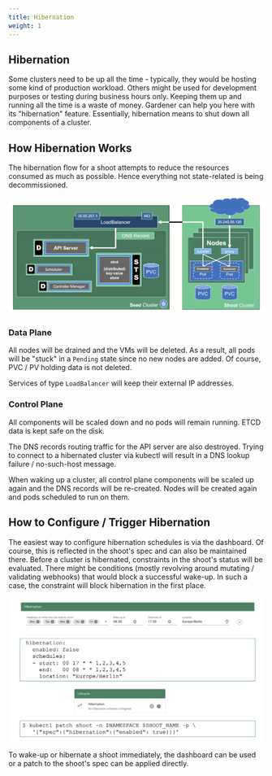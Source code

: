 ```yaml
---
title: Hibernation
weight: 1
---
```


## Hibernation

Some clusters need to be up all the time - typically, they would be hosting some kind of production workload. Others might be used for development purposes or testing during business hours only. Keeping them up and running all the time is a waste of money. Gardener can help you here with its "hibernation" feature. Essentially, hibernation means to shut down all components of a cluster.

## How Hibernation Works

The hibernation flow for a shoot attempts to reduce the resources consumed as much as possible. Hence everything not state-related is being decommissioned.

![hibernation](./images/hibernation.gif)

### Data Plane

All nodes will be drained and the VMs will be deleted. As a result, all pods will be "stuck" in a `Pending` state since no new nodes are added. Of course, PVC / PV holding data is not deleted.

Services of type `LoadBalancer` will keep their external IP addresses.

### Control Plane

All components will be scaled down and no pods will remain running. ETCD data is kept safe on the disk.

The DNS records routing traffic for the API server are also destroyed. Trying to connect to a hibernated cluster via kubectl will result in a DNS lookup failure / no-such-host message.

When waking up a cluster, all control plane components will be scaled up again and the DNS records will be re-created. Nodes will be created again and pods scheduled to run on them.

## How to Configure / Trigger Hibernation

The easiest way to configure hibernation schedules is via the dashboard. Of course, this is reflected in the shoot's spec and can also be maintained there. Before a cluster is hibernated, constraints in the shoot's status will be evaluated. There might be conditions (mostly revolving around mutating / validating webhooks) that would block a successful wake-up. In such a case, the constraint will block hibernation in the first place.

![trigger-hibernation](./images/trigger-hibernation.png)

To wake-up or hibernate a shoot immediately, the dashboard can be used or a patch to the shoot's spec can be applied directly.

